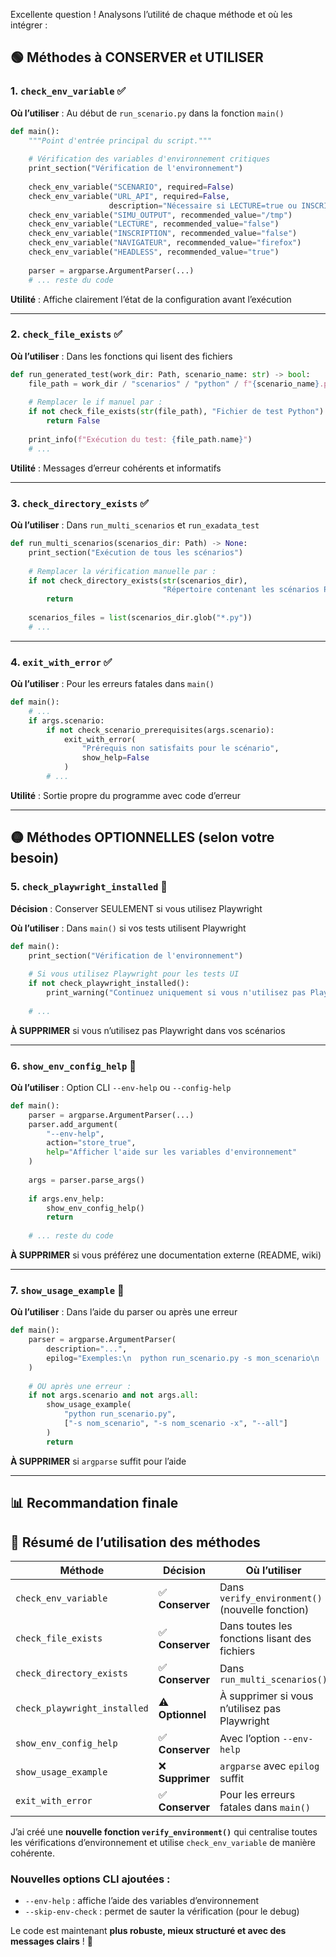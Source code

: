 Excellente question ! Analysons l’utilité de chaque méthode et où les intégrer :

## 🟢 Méthodes à **CONSERVER et UTILISER**

### 1. **`check_env_variable`** ✅

**Où l’utiliser** : Au début de `run_scenario.py` dans la fonction `main()`

```python
def main():
    """Point d'entrée principal du script."""
    
    # Vérification des variables d'environnement critiques
    print_section("Vérification de l'environnement")
    
    check_env_variable("SCENARIO", required=False)
    check_env_variable("URL_API", required=False, 
                      description="Nécessaire si LECTURE=true ou INSCRIPTION=true")
    check_env_variable("SIMU_OUTPUT", recommended_value="/tmp")
    check_env_variable("LECTURE", recommended_value="false")
    check_env_variable("INSCRIPTION", recommended_value="false")
    check_env_variable("NAVIGATEUR", recommended_value="firefox")
    check_env_variable("HEADLESS", recommended_value="true")
    
    parser = argparse.ArgumentParser(...)
    # ... reste du code
```

**Utilité** : Affiche clairement l’état de la configuration avant l’exécution

-----

### 2. **`check_file_exists`** ✅

**Où l’utiliser** : Dans les fonctions qui lisent des fichiers

```python
def run_generated_test(work_dir: Path, scenario_name: str) -> bool:
    file_path = work_dir / "scenarios" / "python" / f"{scenario_name}.py"
    
    # Remplacer le if manuel par :
    if not check_file_exists(str(file_path), "Fichier de test Python"):
        return False
    
    print_info(f"Exécution du test: {file_path.name}")
    # ...
```

**Utilité** : Messages d’erreur cohérents et informatifs

-----

### 3. **`check_directory_exists`** ✅

**Où l’utiliser** : Dans `run_multi_scenarios` et `run_exadata_test`

```python
def run_multi_scenarios(scenarios_dir: Path) -> None:
    print_section("Exécution de tous les scénarios")
    
    # Remplacer la vérification manuelle par :
    if not check_directory_exists(str(scenarios_dir), 
                                  "Répertoire contenant les scénarios Python"):
        return
    
    scenarios_files = list(scenarios_dir.glob("*.py"))
    # ...
```

-----

### 4. **`exit_with_error`** ✅

**Où l’utiliser** : Pour les erreurs fatales dans `main()`

```python
def main():
    # ...
    if args.scenario:
        if not check_scenario_prerequisites(args.scenario):
            exit_with_error(
                "Prérequis non satisfaits pour le scénario",
                show_help=False
            )
        # ...
```

**Utilité** : Sortie propre du programme avec code d’erreur

-----

## 🟡 Méthodes **OPTIONNELLES** (selon votre besoin)

### 5. **`check_playwright_installed`** 🤔

**Décision** : Conserver SEULEMENT si vous utilisez Playwright

**Où l’utiliser** : Dans `main()` si vos tests utilisent Playwright

```python
def main():
    print_section("Vérification de l'environnement")
    
    # Si vous utilisez Playwright pour les tests UI
    if not check_playwright_installed():
        print_warning("Continuez uniquement si vous n'utilisez pas Playwright")
    
    # ...
```

**À SUPPRIMER** si vous n’utilisez pas Playwright dans vos scénarios

-----

### 6. **`show_env_config_help`** 🤔

**Où l’utiliser** : Option CLI `--env-help` ou `--config-help`

```python
def main():
    parser = argparse.ArgumentParser(...)
    parser.add_argument(
        "--env-help",
        action="store_true",
        help="Afficher l'aide sur les variables d'environnement"
    )
    
    args = parser.parse_args()
    
    if args.env_help:
        show_env_config_help()
        return
    
    # ... reste du code
```

**À SUPPRIMER** si vous préférez une documentation externe (README, wiki)

-----

### 7. **`show_usage_example`** 🤔

**Où l’utiliser** : Dans l’aide du parser ou après une erreur

```python
def main():
    parser = argparse.ArgumentParser(
        description="...",
        epilog="Exemples:\n  python run_scenario.py -s mon_scenario\n  python run_scenario.py --all"
    )
    
    # OU après une erreur :
    if not args.scenario and not args.all:
        show_usage_example(
            "python run_scenario.py",
            ["-s nom_scenario", "-s nom_scenario -x", "--all"]
        )
        return
```

**À SUPPRIMER** si `argparse` suffit pour l’aide

-----

## 📊 Recommandation finale​​​​​​​​​​​​​​​​

## 📝 Résumé de l’utilisation des méthodes

|Méthode                     |Décision       |Où l’utiliser                                  |
|----------------------------|---------------|-----------------------------------------------|
|`check_env_variable`        |✅ **Conserver**|Dans `verify_environment()` (nouvelle fonction)|
|`check_file_exists`         |✅ **Conserver**|Dans toutes les fonctions lisant des fichiers  |
|`check_directory_exists`    |✅ **Conserver**|Dans `run_multi_scenarios()`                   |
|`check_playwright_installed`|⚠️ **Optionnel**|À supprimer si vous n’utilisez pas Playwright  |
|`show_env_config_help`      |✅ **Conserver**|Avec l’option `--env-help`                     |
|`show_usage_example`        |❌ **Supprimer**|`argparse` avec `epilog` suffit                |
|`exit_with_error`           |✅ **Conserver**|Pour les erreurs fatales dans `main()`         |

J’ai créé une **nouvelle fonction `verify_environment()`** qui centralise toutes les vérifications d’environnement et utilise `check_env_variable` de manière cohérente.

### Nouvelles options CLI ajoutées :

- `--env-help` : affiche l’aide des variables d’environnement
- `--skip-env-check` : permet de sauter la vérification (pour le debug)

Le code est maintenant **plus robuste, mieux structuré et avec des messages clairs** ! 🚀​​​​​​​​​​​​​​​​
